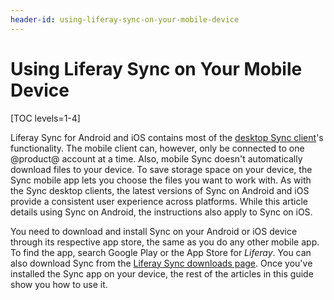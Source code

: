```yaml
---
header-id: using-liferay-sync-on-your-mobile-device
---
```


# Using Liferay Sync on Your Mobile Device

[TOC levels=1-4]

Liferay Sync for Android and iOS contains most of the
[desktop Sync client](/discover/portal/-/knowledge_base/7-2/using-liferay-sync-on-your-desktop)'s
functionality. The mobile client can, however, only be connected to one 
@product@ account at a time. Also, mobile Sync doesn't automatically download
files to your device. To save storage space on your device, the Sync mobile app
lets you choose the files you want to work with. As with the Sync desktop
clients, the latest versions of Sync on Android and iOS provide a consistent
user experience across platforms. While this article details using Sync on
Android, the instructions also apply to Sync on iOS. 

You need to download and install Sync on your Android or iOS device through its 
respective app store, the same as you do any other mobile app. To find the app, 
search Google Play or the App Store for *Liferay*. You can also download Sync 
from the 
[Liferay Sync downloads page](https://www.liferay.com/downloads/liferay-sync). 
Once you've installed the Sync app on your device, the rest of the articles in 
this guide show you how to use it. 
